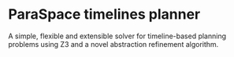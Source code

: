 # ParaSpace timelines planner

A simple, flexible and extensible solver for timeline-based planning problems using Z3 and a novel abstraction refinement algorithm.